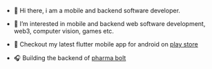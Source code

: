 - 👋 Hi there, i am a mobile and backend software developer.

- 👀 I’m interested in mobile and backend web software development, web3, computer vision, games etc.

- 🎄 Checkout my latest flutter mobile app for android on [play store](https://play.google.com/store/apps/details?id=com.flutter.smartnote)

- 🎧 Building the backend of [pharma bolt](https://pharmabolt.herokuapp.com/)

<!---
viktorvoltz/viktorvoltz is a ✨ special ✨ repository because its `README.md` (this file) appears on your GitHub profile.
You can click the Preview link to take a look at your changes.
--->
